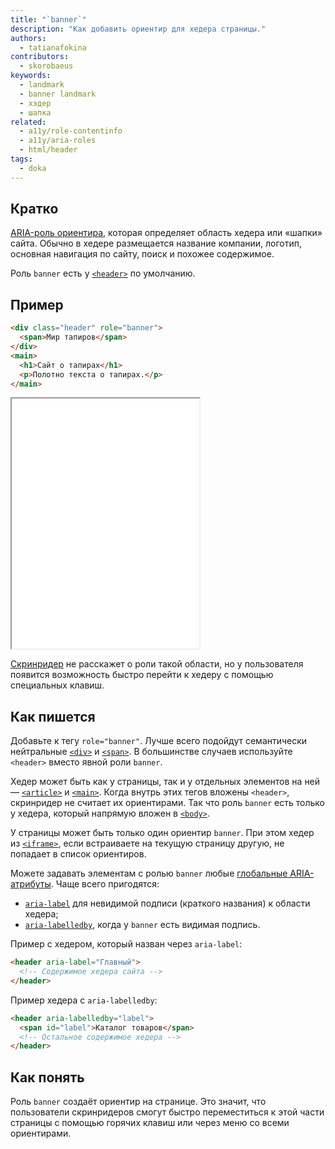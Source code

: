 ```yaml
---
title: "`banner`"
description: "Как добавить ориентир для хедера страницы."
authors:
  - tatianafokina
contributors:
  - skorobaeus
keywords:
  - landmark
  - banner landmark
  - хэдер
  - шапка
related:
  - a11y/role-contentinfo
  - a11y/aria-roles
  - html/header
tags:
  - doka
---
```


## Кратко

[ARIA-роль ориентира](/a11y/aria-roles/#roli-orientirov), которая определяет область хедера или «шапки» сайта. Обычно в хедере размещается название компании, логотип, основная навигация по сайту, поиск и похожее содержимое.

Роль `banner` есть у [`<header>`](/html/header/) по умолчанию.

## Пример

```html
<div class="header" role="banner">
  <span>Мир тапиров</span>
</div>
<main>
  <h1>Сайт о тапирах</h1>
  <p>Полотно текста о тапирах.</p>
</main>
```

<iframe title="Хедер страницы с явной ролью" src="demos/header-with-banner-role/" height="400"></iframe>

[Скринридер](/a11y/screenreaders/) не расскажет о роли такой области, но у пользователя появится возможность быстро перейти к хедеру с помощью специальных клавиш.

## Как пишется

Добавьте к тегу `role="banner"`. Лучше всего подойдут семантически нейтральные [`<div>`](/html/div/) и [`<span>`](/html/span/). В большинстве случаев используйте `<header>` вместо явной роли `banner`.

Хедер может быть как у страницы, так и у отдельных элементов на ней — [`<article>`](/html/article/) и [`<main>`](/html/main/). Когда внутрь этих тегов вложены `<header>`, скринридер не считает их ориентирами. Так что роль `banner` есть только у хедера, который напрямую вложен в [`<body>`](/html/body/).

У страницы может быть только один ориентир `banner`. При этом хедер из [`<iframe>`](/html/iframe/), если встраиваете на текущую страницу другую, не попадает в список ориентиров.

Можете задавать элементам с ролью `banner` любые [глобальные ARIA-атрибуты](/a11y/aria-attrs/#globalnye-atributy). Чаще всего пригодятся:

- [`aria-label`](/a11y/aria-label/) для невидимой подписи (краткого названия) к области хедера;
- [`aria-labelledby`](/a11y/aria-labelledby/), когда у `banner` есть видимая подпись.

Пример с хедером, который назван через `aria-label`:

```html
<header aria-label="Главный">
  <!-- Содержимое хедера сайта -->
</header>
```

Пример хедера с `aria-labelledby`:

```html
<header aria-labelledby="label">
  <span id="label">Каталог товаров</span>
  <!-- Остальное содержимое хедера -->
</header>
```

## Как понять

Роль `banner` создаёт ориентир на странице. Это значит, что пользователи скринридеров смогут быстро переместиться к этой части страницы с помощью горячих клавиш или через меню со всеми ориентирами.
